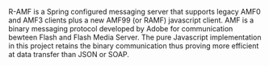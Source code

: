 R-AMF is a Spring configured messaging server that supports legacy AMF0 and AMF3 clients plus a new AMF99 (or RAMF) javascript client.  AMF is a binary messaging protocol developed by Adobe for communication bewteen Flash and Flash Media Server.  The pure Javascript implementation in this project retains the binary communication thus proving more efficient at data transfer than JSON or SOAP.